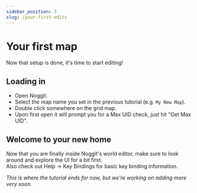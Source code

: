 ```yaml
---
sidebar_position: 3
slug: /your-first-edits
---
```


# Your first map
Now that setup is done, it's time to start editing!

## Loading in
- Open Noggit.
- Select the map name you set in the previous tutorial (e.g. `My New Map`).
- Double click somewhere on the grid map.
- Upon first open it will prompt you for a Max UID check, just hit "Get Max UID".

## Welcome to your new home
Now that you are finally inside Noggit's world editor, make sure to look around and explore the UI for a bit first.  
Also check out Help -> Key Bindings for basic key binding information.

*This is where the tutorial ends for now, but we're working on adding more very soon.*
